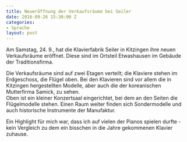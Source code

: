 ```yaml
---
title: Neueröffnung der Verkaufsräume bei Seiler
date: 2016-09-26 15:30:00 Z
categories:
- Sprache
layout: post
---
```


Am Samstag, 24. 9., hat die Klavierfabrik Seiler in Kitzingen ihre neuen Verkaufsräume eröffnet. Diese sind im Ortsteil Etwashausen im Gebäude der Traditionsfirma. 

Die Verkaufsräume sind auf zwei Etagen verteilt; die Klaviere stehen im Erdgeschoss, die Flügel oben. Bei den Klavieren sind vor allem die in Kitzingen hergestellten Modelle, aber auch die der koreanischen Mutterfirma Samick, zu sehen.  
Oben ist ein kleiner Konzertsaal eingerichtet, bei dem an den Seiten die Flügelmodelle stehen. Einen Raum weiter finden sich Sondermodelle und auch historische Instrumente der Manufaktur.

Ein Highlight für mich war, dass ich auf vielen der Pianos spielen durfte - kein Vergleich zu dem ein bisschen in die Jahre gekommenen Klavier zuhause.
